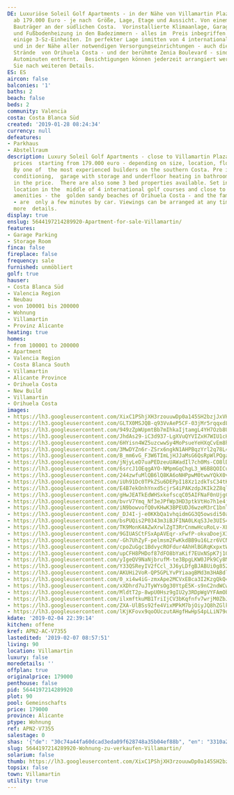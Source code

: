 ```yaml
---
DE: Luxuriöse Soleil Golf Apartments - in der Nähe von Villamartin Plaza - Preise
  ab 179.000 Euro - je nach  Größe, Lage, Etage und Aussicht. Von einem der erfahrensten
  Bauträger an der südlichen Costa.  Vorinstallierte Klimaanlage, Garage mit Abstellraum
  und Fußbodenheizung in den Badezimmern - alles im  Preis inbegriffen. Es gibt auch
  einige 3-Sz-Einheiten. In perfekter Lage inmitten von 4 internationalen  Golfplätzen
  und in der Nähe aller notwendigen Versorgungseinrichtungen - auch die feinsandigen
  Strände  von Orihuela Costa - und der berühmte Zenia Boulevard - sind nur wenige
  Autominuten entfernt.  Besichtigungen können jederzeit arrangiert werden. Fragen
  Sie nach weiteren Details.
ES: ES
aircon: false
balconies: '1'
baths: 2
beach: false
beds: 2
community: Valencia
costa: Costa Blanca Süd
created: '2019-01-28 08:24:34'
currency: null
defeatures:
- Parkhaus
- Abstellraum
description: Luxury Soleil Golf Apartments - close to Villamartin Plaza / Square -
  prices  starting from 179.000 euro - depending on size, location, floor and views.
  By one of  the most experienced builders on the southern Costa. Pre installed air
  conditioning,  garage with storage and underfloor heating in bathrooms - all included
  in the price.  There are also some 3 bed properties available. Set in a perfect
  location in the  middle of 4 international golf courses and close to all needed
  amenities - the  golden sandy beaches of Orihuela Costa - and the famous Zenia Boulevard
  - are  only a few minutes by car. Viewings can be arranged at any time. Ask for
  more  details.
display: true
enslug: 5644197214289920-Apartment-for-sale-Villamartin/
features:
- Garage Parking
- Storage Room
finca: false
fireplace: false
frequency: sale
furnished: unmöbliert
golf: true
hauser:
- Costa Blanca Süd
- Valencia Region
- Neubau
- von 100001 bis 200000
- Wohnung
- Villamartin
- Provinz Alicante
heating: true
homes:
- from 100001 to 200000
- Apartment
- Valencia Region
- Costa Blanca South
- Villamartin
- Alicante Province
- Orihuela Costa
- New Build
- Villamartin
- Orihuela Costa
images:
- https://lh3.googleusercontent.com/XixC1PShjXH3rzouuwDp0a145SH2bzjJxVH9Rx5ICTwsiBKsZWZjDopCVSFVIYAD5jRawFvhXBxbLdSbl6SF=w640-rj-e30-l100
- https://lh3.googleusercontent.com/GLTX0MSJQB-q93VvAeP5CF-03jMr5rqqxdLQgVQ42eaZpom-5HCqoRRLy_hapF6k8YCK1FUxrzZ1F84l3OM=w640-rj-e30-l100
- https://lh3.googleusercontent.com/949zZpWUpmtBb7mIhkaIjtamgL4YH7Ozb8UiAMhW8etQbwPVQpkFo6J5yOsmK3Rw_zNsP96oXZnJQcETPeP0=w640-rj-e30-l100
- https://lh3.googleusercontent.com/JhdAs29-iC3d937-LgXVuQYVIZxH7WIU1cHoim-M5S-rBZMI3EghgxWncZTXqxRgpohd_FvoUIPjgddrBWU=w640-rj-e30-l100
- https://lh3.googleusercontent.com/6HYisn4WZ5uzcwwSy4MoPsueYeHXqCvEm8hk4Yw1zYNs4VOK__DQfHB2ail1zmDub0LuwZlKELBR3AHMF_k=w640-rj-e30-l100
- https://lh3.googleusercontent.com/3MwDYZn6r-ZSrx6ngkN1AHPBqzYrl2q78L4YNhL_Io0By6VuW7wPoixoANiqJKfQ07MdttGH-HZJ9Qt1LCSrGg=w640-rj-e30-l100
- https://lh3.googleusercontent.com/B_mm6vG_F3W6TImLjHJJaMsG6QsRpWlPQga6jlZHJeU8Ls3oMAQuLkoS020rej3yT15z8Y2PdTVmxFlgvw=w640-rj-e30-l100
- https://lh3.googleusercontent.com/jNjyLeD7uaPEDzeuUAWadIl7ch0Ms-CO8lDCExJn1M2WpVigbq_PkVucrfHA8DvRYnyPPrgdnCd2hJ5JDeKu=w640-rj-e30-l100
- https://lh3.googleusercontent.com/6srcJ1OEqgAYO-NMpmGqChgL3_W6B8QOICujK219Dai9dnGt8l0d0qXFLqqaZQI28ZpVhb718WRc5zCOGl0l=w640-rj-e30-l100
- https://lh3.googleusercontent.com/244zwfuMlQB6lQ8KA6oNHPpwM0twwYQkX0vF-A-5CLDUd3QvVAo7uJIG-zMZOvQ9yI14fMSDwTumjgRj_Es1oA=w640-rj-e30-l100
- https://lh3.googleusercontent.com/iUh91Dc0TPkZSu6DEPpI18Xz1zdkTsC34tKzVeC_VjdkjG3KG7_GUxZXLcRVuWC5DyjH2j9ZYvBx4bZCpKg6=w640-rj-e30-l100
- https://lh3.googleusercontent.com/E4B7ekOnhYnxd5cjrS4iPAKzdpJKIk2Z8qlgvekqPmATRPUKEFtDPvqdQifRyxlkviQsbM83pOeDsdzaIik=w640-rj-e30-l100
- https://lh3.googleusercontent.com/gHwJEATkEdWHSxkefscqC05AIFNaF0nUjgCCFP87y9OCOx3wltkVFqOO008WpzhNZGuq9kgly2PLTWcWdLk=w640-rj-e30-l100
- https://lh3.googleusercontent.com/bvrV7Ymq_Nf3eJPfWp3HD3ptkVtHo7h1e4jBIYjG2WvUuMOEanPHRP-Cw6j-Mw-Mk6x0mFuhvSFumLfkJB2xLg=w640-rj-e30-l100
- https://lh3.googleusercontent.com/iN9bowvofQ0vKHwK3BPEUDJ6wzeM3rC1bnTHiTqCU_n1BDZX1yXJq-CXUWqzB4jn3lRGrGAI80ytOhc0yWgvLA=w640-rj-e30-l100
- https://lh3.googleusercontent.com/_DJ4I-j-e0KKbQa1vhqidmGG3Q5owsdi50aZ-xmOF5yGO4eIbIq7yVtosupf2_fRZAxDLUiXEHUmK3Er-ZQO=w640-rj-e30-l100
- https://lh3.googleusercontent.com/bsPUQis2P0343m3iBJFINA0LKqS3Je3UIS4jDhM-QTz_pg868ZU9KnRJ4rP-jqoWtb2oGWmSG3I1HNjSZ51LDg=w640-rj-e30-l100
- https://lh3.googleusercontent.com/TK9MonK4AZwXrwlZgT3RrCnmwHcuRoLv-XLYtv4mECSnKXqo8_yEPnvrbLKWnsASIArfXctDk8Cn1YK9fWE7=w640-rj-e30-l100
- https://lh3.googleusercontent.com/9GIUASCtFSxApAVEqr-xFwfP-okvaDoejX3EVAbZUTtU_wJh3qGi2W-wtxjgMaQlCZh-YewzFGF9J3xcLOKu=w640-rj-e30-l100
- https://lh3.googleusercontent.com/-Gh7UhZyF-pelmsm2FwKkdBB9u16Lzr6VCNsGrl3KoqIQfeylcDAzel4jix7kVY_pYnoAu-PCBtgy5y1a9M=w640-rj-e30-l100
- https://lh3.googleusercontent.com/cpoZuGgc1BdvycROFdur4AhHlBGRqKxpxtWKTP5t33H1tz4WUN122XvQv5gkN0Qfl1DlKhfGAuTsrYzbp9Lm=w640-rj-e30-l100
- https://lh3.googleusercontent.com/upCFH8PHDof87dFO8bYaKif7EUxNSpK7j1OvzZDR384QQEEMVfdhhYth7hRrn3awmAPHQVQ6Dfml7ySzCdOVMQ=w640-rj-e30-l100
- https://lh3.googleusercontent.com/yIgeQV9NaNjbrufM-te3BpgLKW0JPk9Cy8M4be_PQs2-gG-0n_dibJpGrN5U3ufRh51gqh-0eCT9C7DZBiQ=w640-rj-e30-l100
- https://lh3.googleusercontent.com/Y33QSReyIV2fCcl_3J6yLDfgBJABUi0g8520BzRdq72ktYZyl6nhKyomUG_5DlHlhYx4VN8typ-kkz68QFGaKQ=w640-rj-e30-l100
- https://lh3.googleusercontent.com/AKUHi2VoR-QP5GPLYvPYiaagBMd3m3HABdlFg_1GqsYb-xGBT1DGJUBadKOtP4fzhgx6d39FkDYGAdHfdb8=w640-rj-e30-l100
- https://lh3.googleusercontent.com/0_xi4w4iG-zmxApe2MCVxEBca3I2KzgQkQ4ersAYsfhR0QBAD99NI2X-grfI9sblVZ_4FRLiIwRzTltTStY=w640-rj-e30-l100
- https://lh3.googleusercontent.com/xXDhrd7uJTyWYsOg30YtpE5K-s9nC2ndWCwdd6KVK-tjK49ofSsNYJGFlaFoec9pbeBhzqnEtE_sktxe3SQn=w640-rj-e30-l100
- https://lh3.googleusercontent.com/MldtT2p-8wpU0Hsz9gIU2y3RDpWgVYFAmObD3dOoH_X5UUFwSRb1xBTssmKAOyuNZKw4IHwRc7LvJuAcGai-4w=w640-rj-e30-l100
- https://lh3.googleusercontent.com/ilxmftkuMB1TriIjCV3bKqfnfv7wrjM0ZbJ1r3o8ppYttFRU-PqEDXNIlEtQg8iJTIXMnlevlY3WOFTIPqT5=w640-rj-e30-l100
- https://lh3.googleusercontent.com/ZXA-UlBSs92fe4VixMPkM7bjOiyJQ8hZGlkSIac76STdOwEgOQm5pbRy3OLBIKykd5shEy1u0X6gIEZVe-Q=w640-rj-e30-l100
- https://lh3.googleusercontent.com/lKjKFovx9qoOUczutAHgfHwHpS4pLLiN79q2gM_4jrTpZ91VZyUViFb1pMuX2vKA_LOvewWRkib61xqBJssTRQ=w640-rj-e30-l100
kdate: '2019-02-04 22:39:14'
kitchen: offene
kref: APN2-AC-V7355
lastedited: '2019-02-07 08:57:51'
living: 90
location: Villamartin
luxury: false
moredetails: ''
offplan: true
originalprice: 179000
penthouse: false
pid: 5644197214289920
plot: 90
pool: Gemeinschafts
price: 179000
province: Alicante
ptype: Wohnung
ref: APN2-V7355
salestage: 0
shas: '{"de": "30c74a44fa60dcad3eda09f628748a35b04ef88b", "en": "3310a23a6b22a32d93d303ca9fae019e6839c014"}'
slug: 5644197214289920-Wohnung-zu-verkaufen-Villamartin/
solarium: false
thumb: https://lh3.googleusercontent.com/XixC1PShjXH3rzouuwDp0a145SH2bzjJxVH9Rx5ICTwsiBKsZWZjDopCVSFVIYAD5jRawFvhXBxbLdSbl6SF=w400-h240-n-rj-e30-l100
topsix: false
town: Villamartin
utility: true
---
```


